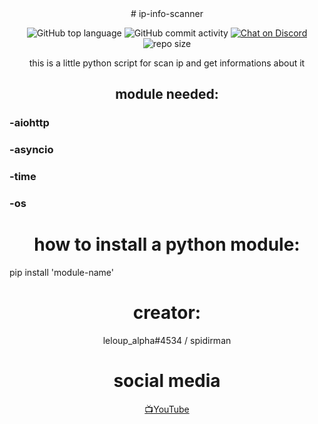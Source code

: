 <div align="center">
# ip-info-scanner
 <br/>
  
 ![GitHub top language](https://img.shields.io/github/languages/top/spidirman/ip-scanner?style=for-the-badge)
 ![GitHub commit activity](https://img.shields.io/github/commit-activity/m/spidirman/ip-scanner?style=for-the-badge)
 [![Chat on Discord](https://img.shields.io/badge/discord-.gg%2Ftest-5865F2?style=for-the-badge&logo=discord&logoColor=white)](https://discord.gg/test)
 ![repo size](https://img.shields.io/github/repo-size/spidirman/ip-scanner?style=for-the-badge)

this is a little python script for scan ip and get informations about it

## module needed:
</div>

### -aiohttp
### -asyncio
### -time
### -os

<div align="center">
 
# how to install a python module: 
</div>
 
pip install 'module-name'

 <div align="center">
 
# creator:
leloup_alpha#4534 / spidirman

# social media
  <a href="https://youtube.com/c/leloupalpha">📺YouTube</a>
 </div>
